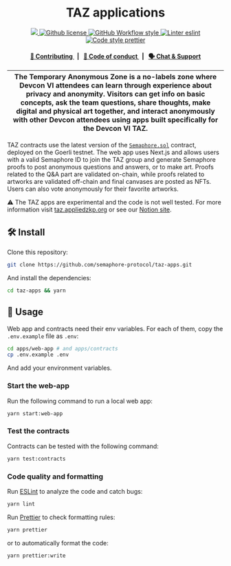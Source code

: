 <p align="center">
    <h1 align="center">
        TAZ applications
    </h1>
</p>

<p align="center">
    <a href="https://github.com/semaphore-protocol/taz-apps" target="_blank">
        <img src="https://img.shields.io/badge/project-TAZ-blue?style=flat-square">
    </a>
    <a href="https://github.com/semaphore-protocol/taz-apps/blob/main/LICENSE">
        <img alt="Github license" src="https://img.shields.io/github/license/semaphore-protocol/taz-apps.svg?style=flat-square">
    </a>
    <a href="https://github.com/semaphore-protocol/taz-apps/actions?query=workflow%3Astyle">
        <img alt="GitHub Workflow style" src="https://img.shields.io/github/workflow/status/semaphore-protocol/taz-apps/style?label=style&style=flat-square&logo=github">
    </a>
    <a href="https://eslint.org/">
        <img alt="Linter eslint" src="https://img.shields.io/badge/linter-eslint-8080f2?style=flat-square&logo=eslint">
    </a>
    <a href="https://prettier.io/">
        <img alt="Code style prettier" src="https://img.shields.io/badge/code%20style-prettier-f8bc45?style=flat-square&logo=prettier">
    </a>
</p>

<div align="center">
    <h4>
        <a href="/CONTRIBUTING.md">
            👥 Contributing
        </a>
        <span>&nbsp;&nbsp;|&nbsp;&nbsp;</span>
        <a href="/CODE_OF_CONDUCT.md">
            🤝 Code of conduct
        </a>
        <span>&nbsp;&nbsp;|&nbsp;&nbsp;</span>
        <a href="https://discord.gg/6mSdGHnstH">
            🗣️ Chat &amp; Support
        </a>
    </h4>
</div>

| The Temporary Anonymous Zone is a no-labels zone where Devcon VI attendees can learn through experience about privacy and anonymity. Visitors can get info on basic concepts, ask the team questions, share thoughts, make digital and physical art together, and interact anonymously with other Devcon attendees using apps built specifically for the Devcon VI TAZ. |
| ----------------------------------------------------------------------------------------------------------------------------------------------------------------------------------------------------------------------------------------------------------------------------------------------------------------------------------------------------------------------- |

TAZ contracts use the latest version of the [`Semaphore.sol`](https://goerli.etherscan.io/address/0xE585f0Db9aB24dC912404DFfb9b28fb8BF211fA6) contract, deployed on the Goerli testnet. The web app uses Next.js and allows users with a valid Semaphore ID to join the TAZ group and generate Semaphore proofs to post anonymous questions and answers, or to make art. Proofs related to the Q&A part are validated on-chain, while proofs related to artworks are validated off-chain and final canvases are posted as NFTs. Users can also vote anonymously for their favorite artworks.

⚠️ The TAZ apps are experimental and the code is not well tested. For more information visit [taz.appliedzkp.org](https://taz.appliedzkp.org) or see our [Notion site](https://pse-team.notion.site/About-the-TAZ-app-1ae2793046414468b56472f43725961e).

## 🛠 Install

Clone this repository:

```bash
git clone https://github.com/semaphore-protocol/taz-apps.git
```

And install the dependencies:

```bash
cd taz-apps && yarn
```

## 📜 Usage

Web app and contracts need their env variables. For each of them, copy the `.env.example` file as `.env`:

```bash
cd apps/web-app # and apps/contracts
cp .env.example .env
```

And add your environment variables.

### Start the web-app

Run the following command to run a local web app:

```bash
yarn start:web-app
```

### Test the contracts

Contracts can be tested with the following command:

```bash
yarn test:contracts
```

### Code quality and formatting

Run [ESLint](https://eslint.org/) to analyze the code and catch bugs:

```bash
yarn lint
```

Run [Prettier](https://prettier.io/) to check formatting rules:

```bash
yarn prettier
```

or to automatically format the code:

```bash
yarn prettier:write
```
